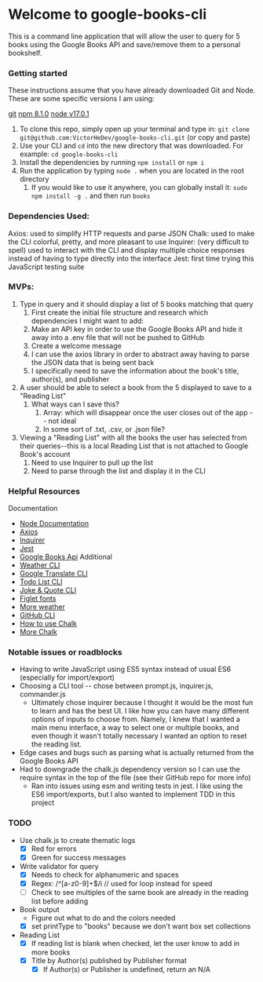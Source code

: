 # Welcome to google-books-cli

This is a command line application that will allow the user to query for 5 books using the Google Books API and save/remove them to a personal bookshelf.

### Getting started

These instructions assume that you have already downloaded Git and Node. These are some specific versions I am using:

[git](https://git-scm.com/downloads)
[npm 8.1.0](https://docs.npmjs.com/)
[node v17.0.1](https://nodejs.org/en/)

1. To clone this repo, simply open up your terminal and type in: `git clone git@github.com:VictorHeDev/google-books-cli.git` (or copy and paste)
2. Use your CLI and `cd` into the new directory that was downloaded. For example: `cd google-books-cli`
3. Install the dependencies by running `npm install` or `npm i`
4. Run the application by typing `node .` when you are located in the root directory
   1. If you would like to use it anywhere, you can globally install it: `sudo npm install -g .` and then run `books`

### Dependencies Used:

Axios: used to simplify HTTP requests and parse JSON
Chalk: used to make the CLI colorful, pretty, and more pleasant to use
Inquirer: (very difficult to spell) used to interact with the CLI and display multiple choice responses instead of having to type directly into the interface
Jest: first time trying this JavaScript testing suite

### MVPs:

1. Type in query and it should display a list of 5 books matching that query
   1. First create the initial file structure and research which dependencies I might want to add:
   2. Make an API key in order to use the Google Books API and hide it away into a .env file that will not be pushed to GitHub
   3. Create a welcome message
   4. I can use the axios library in order to abstract away having to parse the JSON data that is being sent back
   5. I specifically need to save the information about the book's title, author(s), and publisher
2. A user should be able to select a book from the 5 displayed to save to a "Reading List"
   1. What ways can I save this?
      1. Array: which will disappear once the user closes out of the app -- not ideal
      2. In some sort of .txt, .csv, or .json file?
3. Viewing a "Reading List" with all the books the user has selected from their queries--this is a local Reading List that is not attached to Google Book's account
   1. Need to use Inquirer to pull up the list
   2. Need to parse through the list and display it in the CLI

### Helpful Resources

Documentation

- [Node Documentation](https://nodejs.org/dist/latest-v17.x/docs/api/)
- [Axios](https://www.npmjs.com/package/axios)
- [Inquirer](https://www.npmjs.com/package/inquirer)
- [Jest](https://jestjs.io/docs/getting-started)
- [Google Books Api](https://developers.google.com/books/docs/v1/getting_started)
  Additional
- [Weather CLI](https://dev.to/aritik/build-a-weather-cli-tool-using-nodejs-inquirer-and-weatherapi-2f5n)
- [Google Translate CLI](https://dev.to/rushankhan1/build-a-cli-with-node-js-4jbi)
- [Todo List CLI](https://www.digitalocean.com/community/tutorials/how-to-build-command-line-applications-with-node-js)
- [Joke & Quote CLI](https://www.section.io/engineering-education/create-a-nodejs-cli/)
- [Figlet fonts](https://delightlylinux.wordpress.com/2014/05/30/produce-fancy-text-with-figlet/#:~:text=Custom%20Fonts,downloaded%20from%20the%20ftp%20site.)
- [More weather](https://codeburst.io/build-a-command-line-interface-cli-application-with-node-js-59becec90e28)
- [GitHub CLI](https://lo-victoria.com/automate-github-build-a-cli-app-with-nodejs-1)
- [How to use Chalk](https://motion-software.com/blog/color-the-nodejs-terminal-using-chalk-js-or-its-alternative)
- [More Chalk](https://alligator.io/nodejs/styling-output-command-line-node-scripts-chalk/)

### Notable issues or roadblocks

- Having to write JavaScript using ES5 syntax instead of usual ES6 (especially for import/export)
- Choosing a CLI tool -- chose between prompt.js, inquirer.js, commander.js
  - Ultimately chose inquirer because I thought it would be the most fun to learn and has the best UI. I like how you can have many different options of inputs to choose from. Namely, I knew that I wanted a main menu interface, a way to select one or multiple books, and even though it wasn't totally necessary I wanted an option to reset the reading list.
- Edge cases and bugs such as parsing what is actually returned from the Google Books API
- Had to downgrade the chalk.js dependency version so I can use the require syntax in the top of the file (see their GitHub repo for more info)
  - Ran into issues using esm and writing tests in jest. I like using the ES6 import/exports, but I also wanted to implement TDD in this project

### TODO

- Use chalk.js to create thematic logs
  - [x] Red for errors
  - [x] Green for success messages
- Write validator for query
  - [x] Needs to check for alphanumeric and spaces
  - [x] Regex: /^[a-z0-9]+$/i // used for loop instead for speed
  - [ ] Check to see multiples of the same book are already in the reading list before adding
- Book output
  - Figure out what to do and the colors needed
  - [x] set printType to "books" because we don't want box set collections
- Reading List
  - [x] If reading list is blank when checked, let the user know to add in more books
  - [x] Title by Author(s) published by Publisher format
    - [x] If Author(s) or Publisher is undefined, return an N/A
